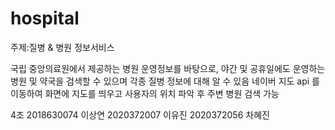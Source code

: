 # hospital

주제:질병 & 병원 정보서비스 


국립 중앙의료원에서 제공하는 병원 운영정보를 바탕으로, 야간 및 공휴일에도 운영하는 병원 및 약국을 검색할 수 있으며 각종 질병 정보에 대해 알 수 있음
네이버 지도 api 를 이동하여 화면에 지도를 띄우고 사용자의 위치 파악 후 주변 병원 검색 가능


4조 2018630074 이상연 2020372007 이유진 2020372056 차혜진
